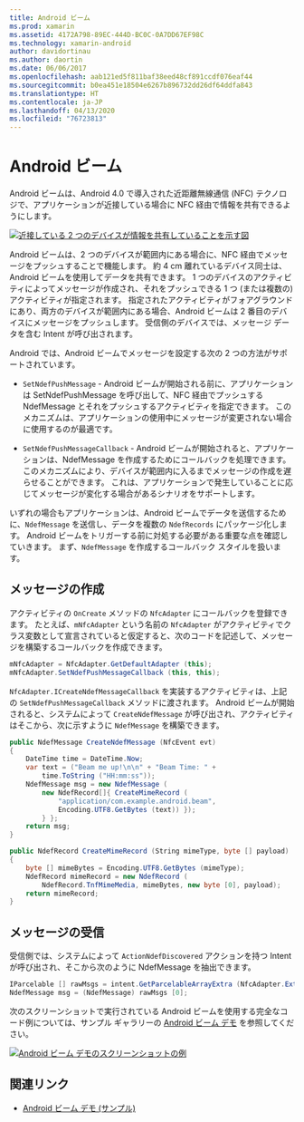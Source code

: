 ```yaml
---
title: Android ビーム
ms.prod: xamarin
ms.assetid: 4172A798-89EC-444D-BC0C-0A7DD67EF98C
ms.technology: xamarin-android
author: davidortinau
ms.author: daortin
ms.date: 06/06/2017
ms.openlocfilehash: aab121ed5f811baf38eed48cf891ccdf076eaf44
ms.sourcegitcommit: b0ea451e18504e6267b896732dd26df64ddfa843
ms.translationtype: HT
ms.contentlocale: ja-JP
ms.lasthandoff: 04/13/2020
ms.locfileid: "76723813"
---
```

# <a name="android-beam"></a>Android ビーム

Android ビームは、Android 4.0 で導入された近距離無線通信 (NFC) テクノロジで、アプリケーションが近接している場合に NFC 経由で情報を共有できるようにします。

[![近接している 2 つのデバイスが情報を共有していることを示す図](android-beam-images/androidbeam.png)](android-beam-images/androidbeam.png#lightbox)

Android ビームは、2 つのデバイスが範囲内にある場合に、NFC 経由でメッセージをプッシュすることで機能します。 約 4 cm 離れているデバイス同士は、Android ビームを使用してデータを共有できます。 1 つのデバイスのアクティビティによってメッセージが作成され、それをプッシュできる 1 つ (または複数の) アクティビティが指定されます。 指定されたアクティビティがフォアグラウンドにあり、両方のデバイスが範囲内にある場合、Android ビームは 2 番目のデバイスにメッセージをプッシュします。 受信側のデバイスでは、メッセージ データを含む Intent が呼び出されます。

Android では、Android ビームでメッセージを設定する次の 2 つの方法がサポートされています。

- `SetNdefPushMessage` - Android ビームが開始される前に、アプリケーションは SetNdefPushMessage を呼び出して、NFC 経由でプッシュする NdefMessage とそれをプッシュするアクティビティを指定できます。 このメカニズムは、アプリケーションの使用中にメッセージが変更されない場合に使用するのが最適です。

- `SetNdefPushMessageCallback` - Android ビームが開始されると、アプリケーションは、NdefMessage を作成するためにコールバックを処理できます。 このメカニズムにより、デバイスが範囲内に入るまでメッセージの作成を遅らせることができます。 これは、アプリケーションで発生していることに応じてメッセージが変化する場合があるシナリオをサポートします。

いずれの場合もアプリケーションは、Android ビームでデータを送信するために、`NdefMessage` を送信し、データを複数の `NdefRecords` にパッケージ化します。 Android ビームをトリガーする前に対処する必要がある重要な点を確認していきます。 まず、`NdefMessage` を作成するコールバック スタイルを扱います。

## <a name="creating-a-message"></a>メッセージの作成

アクティビティの `OnCreate` メソッドの `NfcAdapter` にコールバックを登録できます。 たとえば、`mNfcAdapter` という名前の `NfcAdapter` がアクティビティでクラス変数として宣言されていると仮定すると、次のコードを記述して、メッセージを構築するコールバックを作成できます。

```csharp
mNfcAdapter = NfcAdapter.GetDefaultAdapter (this);
mNfcAdapter.SetNdefPushMessageCallback (this, this);
```

`NfcAdapter.ICreateNdefMessageCallback` を実装するアクティビティは、上記の `SetNdefPushMessageCallback` メソッドに渡されます。 Android ビームが開始されると、システムによって `CreateNdefMessage` が呼び出され、アクティビティはそこから、次に示すように `NdefMessage` を構築できます。

```csharp
public NdefMessage CreateNdefMessage (NfcEvent evt)
{
    DateTime time = DateTime.Now;
    var text = ("Beam me up!\n\n" + "Beam Time: " +
        time.ToString ("HH:mm:ss"));
    NdefMessage msg = new NdefMessage (
        new NdefRecord[]{ CreateMimeRecord (
            "application/com.example.android.beam",
            Encoding.UTF8.GetBytes (text)) });
        } };
    return msg;
}

public NdefRecord CreateMimeRecord (String mimeType, byte [] payload)
{
    byte [] mimeBytes = Encoding.UTF8.GetBytes (mimeType);
    NdefRecord mimeRecord = new NdefRecord (
        NdefRecord.TnfMimeMedia, mimeBytes, new byte [0], payload);
    return mimeRecord;
}
```

## <a name="receiving-a-message"></a>メッセージの受信

受信側では、システムによって `ActionNdefDiscovered` アクションを持つ Intent が呼び出され、そこから次のように NdefMessage を抽出できます。

```csharp
IParcelable [] rawMsgs = intent.GetParcelableArrayExtra (NfcAdapter.ExtraNdefMessages);
NdefMessage msg = (NdefMessage) rawMsgs [0];
```

次のスクリーンショットで実行されている Android ビームを使用する完全なコード例については、サンプル ギャラリーの [Android ビーム デモ](https://docs.microsoft.com/samples/xamarin/monodroid-samples/androidbeamdemo) を参照してください。

[![Android ビーム デモのスクリーンショットの例](android-beam-images/24.png)](android-beam-images/24.png#lightbox)

## <a name="related-links"></a>関連リンク

- [Android ビーム デモ (サンプル)](https://docs.microsoft.com/samples/xamarin/monodroid-samples/androidbeamdemo)
